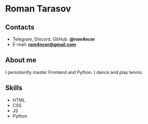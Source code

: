 # Roman Tarasov

## Contacts
* Telegram, Discord, GitHub: **@rom4ncer**
* E-mail: **rom4ncer@gmail.com**

## About me
I persistently master Frontend and Python. I dance and play tennis.

## Skills
* HTML
* CSS
* JS
* Python
